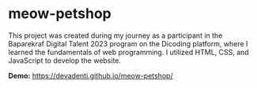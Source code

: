 # meow-petshop
This project was created during my journey as a participant in the Baparekraf Digital Talent 2023 program on the Dicoding platform, where I learned the fundamentals of web programming. I utilized HTML, CSS, and JavaScript to develop the website.

**Demo:** https://devadenti.github.io/meow-petshop/
